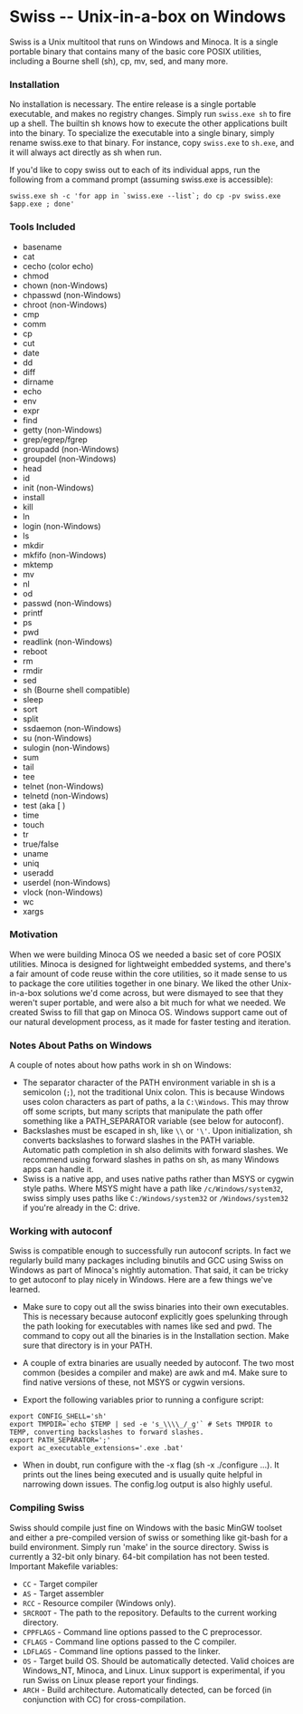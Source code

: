 # Swiss -- Unix-in-a-box on Windows

Swiss is a Unix multitool that runs on Windows and Minoca. It is a single portable binary that contains many of the basic core POSIX utilities, including a Bourne shell (sh), cp, mv, sed, and many more.

### Installation
No installation is necessary. The entire release is a single portable executable, and makes no registry changes. Simply run `swiss.exe sh` to fire up a shell. The builtin sh knows how to execute the other applications built into the binary. To specialize the executable into a single binary, simply rename swiss.exe to that binary. For instance, copy `swiss.exe` to `sh.exe`, and it will always act directly as sh when run.

If you'd like to copy swiss out to each of its individual apps, run the following from a command prompt (assuming swiss.exe is accessible):

```
swiss.exe sh -c 'for app in `swiss.exe --list`; do cp -pv swiss.exe $app.exe ; done'
```

### Tools Included
* basename
* cat
* cecho (color echo)
* chmod
* chown (non-Windows)
* chpasswd (non-Windows)
* chroot (non-Windows)
* cmp
* comm
* cp
* cut
* date
* dd
* diff
* dirname
* echo
* env
* expr
* find
* getty (non-Windows)
* grep/egrep/fgrep
* groupadd (non-Windows)
* groupdel (non-Windows)
* head
* id
* init (non-Windows)
* install
* kill
* ln
* login (non-Windows)
* ls
* mkdir
* mkfifo (non-Windows)
* mktemp
* mv
* nl
* od
* passwd (non-Windows)
* printf
* ps
* pwd
* readlink (non-Windows)
* reboot
* rm
* rmdir
* sed
* sh (Bourne shell compatible)
* sleep
* sort
* split
* ssdaemon (non-Windows)
* su (non-Windows)
* sulogin (non-Windows)
* sum
* tail
* tee
* telnet (non-Windows)
* telnetd (non-Windows)
* test (aka [ )
* time
* touch
* tr
* true/false
* uname
* uniq
* useradd
* userdel (non-Windows)
* vlock (non-Windows)
* wc
* xargs

### Motivation
When we were building Minoca OS we needed a basic set of core POSIX utilities. Minoca is designed for lightweight embedded systems, and there's a fair amount of code reuse within the core utilities, so it made sense to us to package the core utilities together in one binary. We liked the other Unix-in-a-box solutions we'd come across, but were dismayed to see that they weren't super portable, and were also a bit much for what we needed. We created Swiss to fill that gap on Minoca OS. Windows support came out of our natural development process, as it made for faster testing and iteration.

### Notes About Paths on Windows
A couple of notes about how paths work in sh on Windows:
   * The separator character of the PATH environment variable in sh is a semicolon (`;`), not the traditional Unix colon. This is because Windows uses colon characters as part of paths, a la `C:\Windows`. This may throw off some scripts, but many scripts that manipulate the path offer something like a PATH_SEPARATOR variable (see below for autoconf).
   * Backslashes must be escaped in sh, like `\\` or `'\'`. Upon initialization, sh converts backslashes to forward slashes in the PATH variable. Automatic path completion in sh also delimits with forward slashes. We recommend using forward slashes in paths on sh, as many Windows apps can handle it.
   * Swiss is a native app, and uses native paths rather than MSYS or cygwin style paths. Where MSYS might have a path like `/c/Windows/system32`, swiss simply uses paths like `C:/Windows/system32` or `/Windows/system32` if you're already in the C: drive.

### Working with autoconf
Swiss is compatible enough to successfully run autoconf scripts. In fact we regularly build many packages including binutils and GCC using Swiss on Windows as part of Minoca's nightly automation. That said, it can be tricky to get autoconf to play nicely in Windows. Here are a few things we've learned.

* Make sure to copy out all the swiss binaries into their own executables. This is necessary because autoconf explicitly goes spelunking through the path looking for executables with names like sed and pwd. The command to copy out all the binaries is in the Installation section. Make sure that directory is in your PATH.
* A couple of extra binaries are usually needed by autoconf. The two most common (besides a compiler and make) are awk and m4. Make sure to find native versions of these, not MSYS or cygwin versions.

* Export the following variables prior to running a configure script:
```
export CONFIG_SHELL='sh'
export TMPDIR=`echo $TEMP | sed -e 's_\\\\_/_g'` # Sets TMPDIR to TEMP, converting backslashes to forward slashes.
export PATH_SEPARATOR=';'
export ac_executable_extensions='.exe .bat'
```
* When in doubt, run configure with the -x flag (sh -x ./configure ...). It prints out the lines being executed and is usually quite helpful in narrowing down issues. The config.log output is also highly useful.

### Compiling Swiss
Swiss should compile just fine on Windows with the basic MinGW toolset and either a pre-compiled version of swiss or something like git-bash for a build environment. Simply run 'make' in the source directory. Swiss is currently a 32-bit only binary. 64-bit compilation has not been tested.
Important Makefile variables:
* `CC` - Target compiler
* `AS` - Target assembler
* `RCC` - Resource compiler (Windows only).
* `SRCROOT` - The path to the repository. Defaults to the current working directory.
* `CPPFLAGS` - Command line options passed to the C preprocessor.
* `CFLAGS` - Command line options passed to the C compiler.
* `LDFLAGS` - Command line options passed to the linker.
* `OS` - Target build OS. Should be automatically detected. Valid choices are Windows_NT, Minoca, and Linux. Linux support is experimental, if you run Swiss on Linux please report your findings.
* `ARCH` - Build architecture. Automatically detected, can be forced (in conjunction with CC) for cross-compilation.
